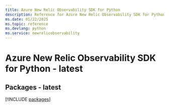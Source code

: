 ```yaml
---
title: Azure New Relic Observability SDK for Python
description: Reference for Azure New Relic Observability SDK for Python
ms.date: 01/22/2025
ms.topic: reference
ms.devlang: python
ms.service: newrelicobservability
---
```

# Azure New Relic Observability SDK for Python - latest
## Packages - latest
[!INCLUDE [packages](new-relic-observability-index.md)]